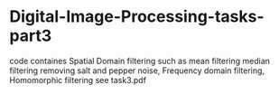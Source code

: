 # Digital-Image-Processing-tasks-part3

code containes Spatial Domain filtering such as mean filtering median filtering removing salt and pepper noise, Frequency domain filtering, Homomorphic filtering see task3.pdf
